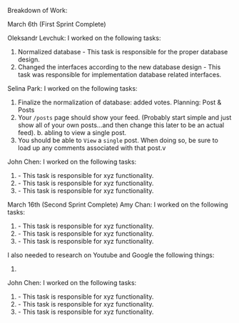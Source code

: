 Breakdown of Work:

March 6th (First Sprint Complete)

Oleksandr Levchuk:
I worked on the following tasks:
1. Normalized database - This task is responsible for the proper database design.
2. Changed the interfaces according to the new database design - This task was responsible for implementation database related interfaces.

Selina Park: 
I worked on the following tasks: 
1. Finalize the normalization of database: added votes.
Planning: Post & Posts
3. Your `/posts` page should show your feed. (Probably start simple and just show all of your own posts…and then change this later to be an actual feed).	b. abling to view a single post. 
4. You should be able to `View` a `single` post. When doing so, be sure to load up any comments associated with that post.v

John Chen:
I worked on the following tasks:

1. <Insert Some Task Here> - This task is responsible for xyz functionality.
2. <Insert Some Task Here> - This task is responsible for xyz functionality.
3. <Insert Some Task Here> - This task is responsible for xyz functionality.

March 16th (Second Sprint Complete)
Amy Chan:
I worked on the following tasks:

1. <Insert Some Task Here> - This task is responsible for xyz functionality.
2. <Insert Some Task Here> - This task is responsible for xyz functionality.
3. <Insert Some Task Here> - This task is responsible for xyz functionality.

I also needed to research on Youtube and Google the following things:

1. <Insert Video or Link to thing you needed to research>

John Chen:
I worked on the following tasks:

1. <Insert Some Task Here> - This task is responsible for xyz functionality.
2. <Insert Some Task Here> - This task is responsible for xyz functionality.
3. <Insert Some Task Here> - This task is responsible for xyz functionality.
